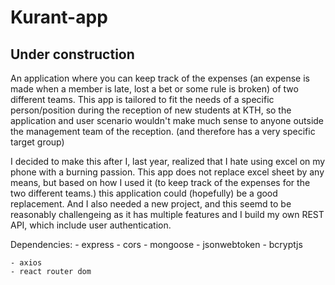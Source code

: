 # Kurant-app
## Under construction

An application where you can keep track of the expenses (an expense is made when a member is late, lost a bet or some rule is broken) of two different teams. This app is tailored to fit the needs of a specific person/position during the reception of new students at KTH, so the application and user scenario wouldn't make much sense to anyone outside the management team of the reception. (and therefore has a very specific target group)

I decided to make this after I, last year, realized that I hate using excel on my phone with a burning passion. This app does not replace excel sheet by any means, but based on how I used it (to keep track of the expenses for the two different teams.) this application could (hopefully) be a good replacement. And I also needed a new project, and this seemd to be reasonably challengeing as it has multiple features and I build my own REST API, which include user authentication. 


Dependencies:
    - express
    - cors
    - mongoose
    - jsonwebtoken
    - bcryptjs

    - axios
    - react router dom
